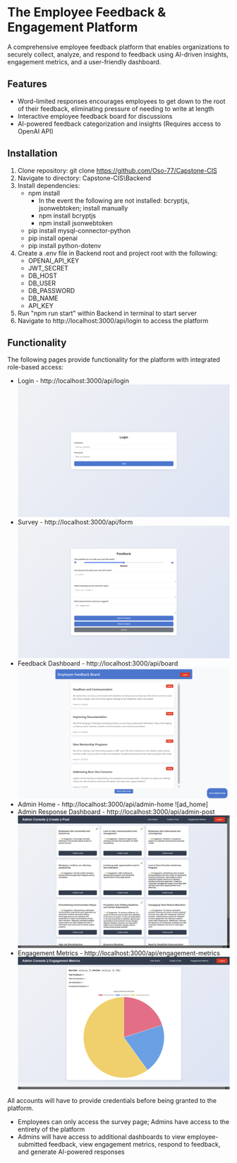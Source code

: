 # The Employee Feedback & Engagement Platform 
A comprehensive employee feedback platform that enables organizations to securely collect, analyze, and respond to feedback using AI-driven insights, engagement metrics, and a user-friendly dashboard.

## Features
- Word-limited responses encourages employees to get down to the root of their feedback, eliminating pressure of needing to write at length
- Interactive employee feedback board for discussions
- AI-powered feedback categorization and insights (Requires access to OpenAI API)

## Installation
1. Clone repository: git clone https://github.com/Oso-77/Capstone-CIS
2. Navigate to directory: Capstone-CIS\Backend
3. Install dependencies:
   - npm install
       - In the event the following are not installed: bcryptjs, jsonwebtoken; install manually
       - npm install bcryptjs
       - npm install jsonwebtoken
   - pip install mysql-connector-python 
   - pip install openai 
   - pip install python-dotenv
4. Create a .env file in Backend root and project root with the following:
   - OPENAI_API_KEY
   - JWT_SECRET
   - DB_HOST
   - DB_USER
   - DB_PASSWORD
   - DB_NAME
   - API_KEY
6. Run "npm run start" within Backend in terminal to start server
7. Navigate to http://localhost:3000/api/login to access the platform

## Functionality
The following pages provide functionality for the platform with integrated role-based access:
- Login - http://localhost:3000/api/login
![login](/Assets/login.png)
- Survey - http://localhost:3000/api/form
![survey](/Assets/survey.png)
- Feedback Dashboard - http://localhost:3000/api/board
![dashboard](/Assets/feedback.png)
- Admin Home - http://localhost:3000/api/admin-home
![ad_home]
- Admin Response Dashboard - http://localhost:3000/api/admin-post
![ad_resp_dash](/Assets/ad_response.png)
- Engagement Metrics - http://localhost:3000/api/engagement-metrics
![metrics](/Assets/metrics.png)

All accounts will have to provide credentials before being granted to the platform.
- Employees can only access the survey page; Admins have access to the entirety of the platform
- Admins will have access to additional dashboards to view employee-submitted feedback, view engagement metrics, respond to feedback, and generate AI-powered responses
